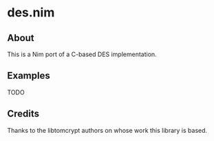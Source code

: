 des.nim
=======

About
-----
This is a Nim port of a C-based DES implementation.

Examples
--------
TODO

Credits
-------
Thanks to the libtomcrypt authors on whose work this library is based.
